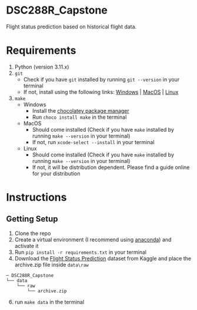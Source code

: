 # DSC288R_Capstone
Flight status prediction based on historical flight data.

# Requirements
1. Python (version 3.11.x)
2. ```git```
    - Check if you have ```git``` installed by running ```git --version``` in your terminal 
    - If not, install using the following links: [Windows](https://git-scm.com/downloads/win) | [MacOS](https://git-scm.com/downloads/mac) |  [Linux](https://git-scm.com/downloads/linux)
3. ```make``` 
    - Windows
        - Install the [chocolatey package manager](https://chocolatey.org/install)
        - Run ```choco install make``` in the terminal
    - MacOS
        - Should come installed (Check if you have ```make``` installed by running ```make --version``` in your terminal)
        - If not, run ```xcode-select --install``` in your terminal
    - Linux
        - Should come installed (Check if you have ```make``` installed by running ```make --version``` in your terminal)
        - If not, it will be distribution dependent. Please find a guide online for your distribution

# Instructions
## Getting Setup
1. Clone the repo
2. Create a virtual environment (I recommend using [anaconda](https://www.anaconda.com/download)) 
and activate it
3. Run ```pip install -r requirements.txt``` in your terminal
4. Download the [Flight Status Prediction](https://www.kaggle.com/datasets/robikscube/flight-delay-dataset-20182022?select=Combined_Flights_2018.csv) dataset from Kaggle and place the archive.zip file inside ```data\raw```
```
─ DSC288R_Capstone
└── data
    └── raw
        └── archive.zip
```
6. run ```make data``` in the terminal